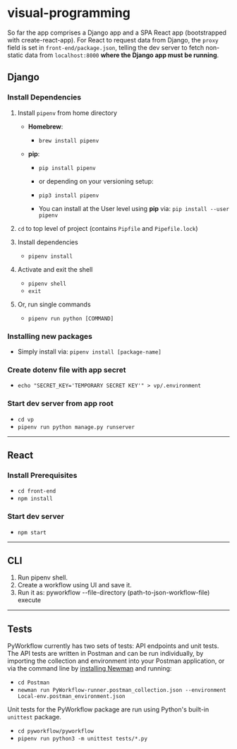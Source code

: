 # visual-programming

So far the app comprises a Django app and a SPA React app (bootstrapped with
create-react-app). For React to request data from Django, the `proxy` field is
set in `front-end/package.json`, telling the dev server to fetch non-static
data from `localhost:8000` **where the Django app must be running**.

## Django

### Install Dependencies
1. Install `pipenv` from home directory

    - **Homebrew**:

        - `brew install pipenv`

    - **pip**:

        - `pip install pipenv`
        - or depending on your versioning setup:
        - `pip3 install pipenv`

        - You can install at the User level using **pip** via: `pip install --user pipenv`

2. `cd` to top level of project (contains `Pipfile` and `Pipefile.lock`)

3. Install dependencies

    - `pipenv install`

4. Activate and exit the shell

    - `pipenv shell`
    - `exit`

5. Or, run single commands

    - `pipenv run python [COMMAND]`

### Installing new packages
- Simply install via: `pipenv install [package-name]`

### Create dotenv file with app secret
- `echo "SECRET_KEY='TEMPORARY SECRET KEY'" > vp/.environment`

### Start dev server from app root
- `cd vp`
- `pipenv run python manage.py runserver`

---
## React

### Install Prerequisites
- `cd front-end`
- `npm install`

### Start dev server
- `npm start`

---
## CLI
1. Run pipenv shell.
2. Create a workflow using UI and save it. 
3. Run it as: pyworkflow --file-directory (path-to-json-workflow-file) execute

---
## Tests
PyWorkflow currently has two sets of tests: API endpoints and unit tests.
The API tests are written in Postman and can be run individually, by importing
the collection and environment into your Postman application, or via the command
line by [installing Newman](https://www.npmjs.com/package/newman) and running:

- `cd Postman`
- `newman run PyWorkflow-runner.postman_collection.json --environment Local-env.postman_environment.json`

Unit tests for the PyWorkflow package are run using Python's built-in `unittest`
package.

- `cd pyworkflow/pyworkflow`
- `pipenv run python3 -m unittest tests/*.py`

